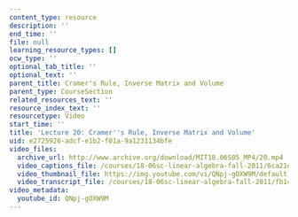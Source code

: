 ```yaml
---
content_type: resource
description: ''
end_time: ''
file: null
learning_resource_types: []
ocw_type: ''
optional_tab_title: ''
optional_text: ''
parent_title: Cramer's Rule, Inverse Matrix and Volume
parent_type: CourseSection
related_resources_text: ''
resource_index_text: ''
resourcetype: Video
start_time: ''
title: 'Lecture 20: Cramer''s Rule, Inverse Matrix and Volume'
uid: e2725926-adcf-e1b2-f01a-9a1231134bfe
video_files:
  archive_url: http://www.archive.org/download/MIT18.06S05_MP4/20.mp4
  video_captions_file: /courses/18-06sc-linear-algebra-fall-2011/6ca21e0d5d5853159f0a062deea4f9ec_QNpj-gOXW9M.vtt
  video_thumbnail_file: https://img.youtube.com/vi/QNpj-gOXW9M/default.jpg
  video_transcript_file: /courses/18-06sc-linear-algebra-fall-2011/fb1488040869b7b3359e17ebcb3139e3_QNpj-gOXW9M.pdf
video_metadata:
  youtube_id: QNpj-gOXW9M
---
```

